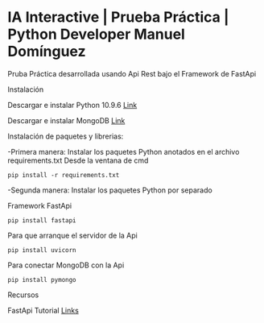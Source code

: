 # IA Interactive | Prueba Práctica | Python Developer Manuel Domínguez

Pruba Práctica desarrollada usando Api Rest bajo el Framework de FastApi 

Instalación

Descargar e instalar Python 10.9.6 [Link](https://www.python.org/downloads/release/python-3109/)

Descargar e instalar MongoDB [Link](https://www.mongodb.com/try/download/community)

Instalación de paquetes y librerias:

-Primera manera: Instalar los paquetes Python anotados en el archivo requirements.txt
Desde la ventana de cmd

`pip install -r requirements.txt`

-Segunda manera: Instalar los paquetes Python por separado 

Framework FastApi

`pip install fastapi`

Para que arranque el servidor de la Api

`pip install uvicorn`

Para conectar MongoDB con la Api

`pip install pymongo`


Recursos

FastApi Tutorial [Links](https://fastapi.tiangolo.com/tutorial/)


